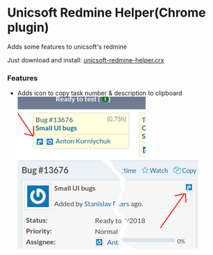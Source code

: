 # Unicsoft Redmine Helper(Chrome plugin)
Adds some features to unicsoft's redmine

Just download and install: [unicsoft-redmine-helper.crx](./dist/unicsoft-redmine-helper.crx)

### Features

- Adds icon to copy task number & description to clipboard
  ![Example 1](./example-1.png)
  ![Example 2](./example-2.png)
